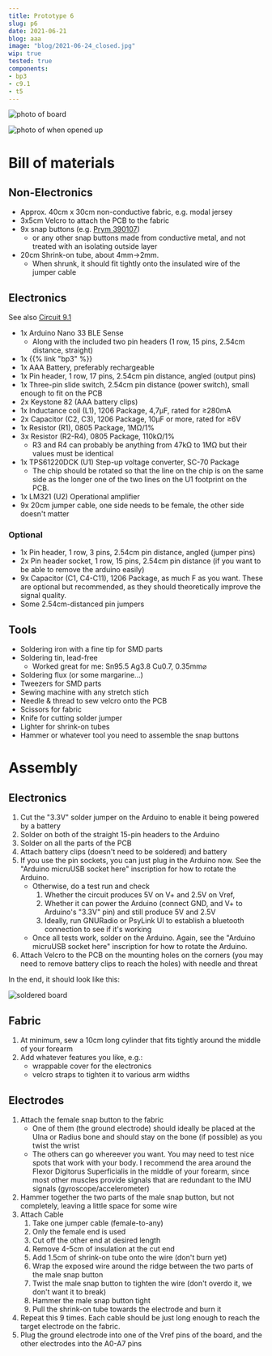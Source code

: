 ```yaml
---
title: Prototype 6
slug: p6
date: 2021-06-21
blog: aaa
image: "blog/2021-06-24_closed.jpg"
wip: true
tested: true
components:
- bp3
- c9.1
- t5
---
```


![photo of board](/img/blog/2021-06-21_tilted.jpg)

![photo of when opened up](/img/blog/2021-06-24_open.jpg)

# Bill of materials
## Non-Electronics

- Approx. 40cm x 30cm non-conductive fabric, e.g. modal jersey
- 3x5cm Velcro to attach the PCB to the fabric
- 9x snap buttons (e.g. [Prym 390107](https://www.prym.com/en/non-sew-press-fastener-jersey-retaining-ring-10mm-silver-coloured-390107))
    - or any other snap buttons made from conductive metal, and not treated with an isolating outside layer
- 20cm Shrink-on tube, about 4mm->2mm.
    - When shrunk, it should fit tightly onto the insulated wire of the jumper cable

## Electronics

See also [Circuit 9.1](/c9.1)

- 1x Arduino Nano 33 BLE Sense
    - Along with the included two pin headers (1 row, 15 pins, 2.54cm distance, straight)
- 1x {{% link "bp3" %}}
- 1x AAA Battery, preferably rechargeable
- 1x Pin header, 1 row, 17 pins, 2.54cm pin distance, angled (output pins)
- 1x Three-pin slide switch, 2.54cm pin distance (power switch), small enough to fit on the PCB
- 2x Keystone 82 (AAA battery clips)
- 1x Inductance coil (L1), 1206 Package, 4,7&micro;F, rated for &ge;280mA
- 2x Capacitor (C2, C3), 1206 Package, 10&micro;F or more, rated for &ge;6V
- 1x Resistor (R1), 0805 Package, 1M&Omega;/1%
- 3x Resistor (R2-R4), 0805 Package, 110k&Omega;/1%
    - R3 and R4 can probably be anything from 47k&Omega; to 1M&Omega; but their values must be identical
- 1x TPS61220DCK (U1) Step-up voltage converter, SC-70 Package
    - The chip should be rotated so that the line on the chip is on the same side as the longer one of the two lines on the U1 footprint on the PCB.
- 1x LM321 (U2) Operational amplifier
- 9x 20cm jumper cable, one side needs to be female, the other side doesn't matter

### Optional

- 1x Pin header, 1 row, 3 pins, 2.54cm pin distance, angled (jumper pins)
- 2x Pin header socket, 1 row, 15 pins, 2.54cm pin distance (if you want to be able to remove the arduino easily)
- 9x Capacitor (C1, C4-C11), 1206 Package, as much F as you want.  These are optional but recommended, as they should theoretically improve the signal quality.
- Some 2.54cm-distanced pin jumpers

## Tools

- Soldering iron with a fine tip for SMD parts
- Soldering tin, lead-free
    - Worked great for me: Sn95.5 Ag3.8 Cu0.7, 0.35mm&#8960;
- Soldering flux (or some margarine...)
- Tweezers for SMD parts
- Sewing machine with any stretch stich
- Needle & thread to sew velcro onto the PCB
- Scissors for fabric
- Knife for cutting solder jumper
- Lighter for shrink-on tubes
- Hammer or whatever tool you need to assemble the snap buttons

# Assembly
## Electronics

1. Cut the "3.3V" solder jumper on the Arduino to enable it being powered by a battery
2. Solder on both of the straight 15-pin headers to the Arduino
3. Solder on all the parts of the PCB
4. Attach battery clips (doesn't need to be soldered) and battery
5. If you use the pin sockets, you can just plug in the Arduino now.  See the "Arduino micruUSB socket here" inscription for how to rotate the Arduino.
    - Otherwise, do a test run and check
        1. Whether the circuit produces 5V on V+ and 2.5V on Vref,
        2. Whether it can power the Arduino (connect GND, and V+ to Arduino's "3.3V" pin) and still produce 5V and 2.5V
        3. Ideally, run GNURadio or PsyLink UI to establish a bluetooth connection to see if it's working
    - Once all tests work, solder on the Arduino.  Again, see the "Arduino micruUSB socket here" inscription for how to rotate the Arduino.
6. Attach Velcro to the PCB on the mounting holes on the corners (you may need to remove battery clips to reach the holes) with needle and threat

In the end, it should look like this:

![soldered board](/img/blog/2021-06-21_front.jpg)

## Fabric

1. At minimum, sew a 10cm long cylinder that fits tightly around the middle of your forearm
2. Add whatever features you like, e.g.:
    - wrappable cover for the electronics
    - velcro straps to tighten it to various arm widths

## Electrodes

1. Attach the female snap button to the fabric
    - One of them (the ground electrode) should ideally be placed at the Ulna or Radius bone and should stay on the bone (if possible) as you twist the wrist
    - The others can go whereever you want. You may need to test nice spots that work with your body.  I recommend the area around the Flexor Digitorus Superficialis in the middle of your forearm, since most other muscles provide signals that are redundant to the IMU signals (gyroscope/accelerometer)
2. Hammer together the two parts of the male snap button, but not completely, leaving a little space for some wire
3. Attach Cable
    1. Take one jumper cable (female-to-any)
    2. Only the female end is used
    3. Cut off the other end at desired length
    4. Remove 4-5cm of insulation at the cut end
    5. Add 1.5cm of shrink-on tube onto the wire (don't burn yet)
    6. Wrap the exposed wire around the ridge between the two parts of the male snap button
    7. Twist the male snap button to tighten the wire (don't overdo it, we don't want it to break)
    8. Hammer the male snap button tight
    9. Pull the shrink-on tube towards the electrode and burn it
4. Repeat this 9 times. Each cable should be just long enough to reach the target electrode on the fabric.
5. Plug the ground electrode into one of the Vref pins of the board, and the other electrodes into the A0-A7 pins
